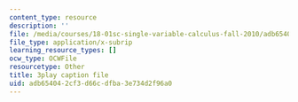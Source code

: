 ```yaml
---
content_type: resource
description: ''
file: /media/courses/18-01sc-single-variable-calculus-fall-2010/adb654042cf3d66cdfba3e734d2f96a0_hjZhPczMkL4.srt
file_type: application/x-subrip
learning_resource_types: []
ocw_type: OCWFile
resourcetype: Other
title: 3play caption file
uid: adb65404-2cf3-d66c-dfba-3e734d2f96a0
---
```

